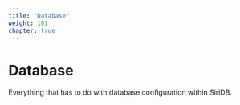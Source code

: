 ```yaml
---
title: "Database"
weight: 101
chapter: true
---
```


# Database

Everything that has to do with database configuration within SiriDB.
